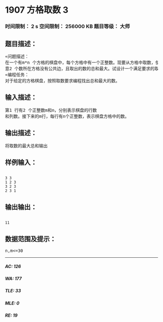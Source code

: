 # 1907 方格取数 3   
### 时间限制： 2 s     空间限制： 256000 KB     题目等级： 大师  
## 题目描述：  

<pre>
«问题描述：  
在一个有m*n 个方格的棋盘中，每个方格中有一个正整数。现要从方格中取数，使任  
意2 个数所在方格没有公共边，且取出的数的总和最大。试设计一个满足要求的取数算法。  
«编程任务：  
对于给定的方格棋盘，按照取数要求编程找出总和最大的数。
</pre>
  
  
## 输入描述：  

<pre>
第1 行有2 个正整数m和n，分别表示棋盘的行数  
和列数。接下来的m行，每行有n个正整数，表示棋盘方格中的数。
</pre>
  
  
## 输出描述：  

<pre>
将取数的最大总和输出
</pre>
  
  
## 样例输入：  

<pre><code>
3 3  
1 2 3  
3 2 3  
2 3 1
</code></pre>
  
  
## 输出输出：  

<pre><code>
11
</code></pre>
  
  
## 数据范围及提示：  

<pre>
n,m<=30
</pre>
  
  
***  

##### AC: 126  
##### WA: 177  
##### TLE: 33  
##### MLE: 0  
##### RE: 19  
